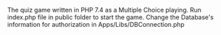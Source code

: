 The quiz game written in PHP 7.4 as a Multiple Choice playing. 
Run index.php file in public folder to start the game. 
Change the Database's information for authorization in Apps/Libs/DBConnection.php
